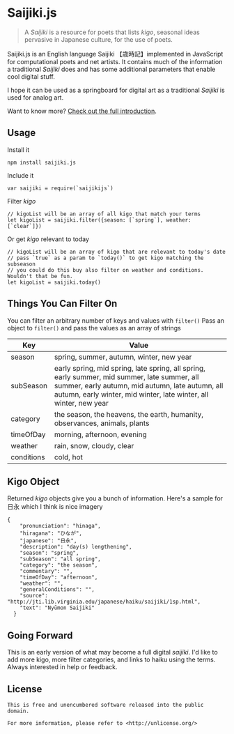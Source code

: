 
# Saijiki.js
> A *Saijiki* is a resource for poets that lists *kigo*, seasonal ideas
> pervasive in Japanese culture, for the use of poets. 
> 
Saijiki.js is an English language Saijiki 【歳時記】implemented in JavaScript for computational poets and net artists. It contains much of the information a traditional *Saijiki* does and has some additional parameters that enable cool digital stuff.

I hope it can be used as a springboard for digital art as a traditional *Saijiki* is used for analog art.

Want to know more? [Check out the full introduction](https://medium.com/@brokyo/saijiki-js-%E6%AD%B3%E6%99%82%E8%A8%98-for-net-artists-and-computational-poets-adc93f68eff4?source=friends_link&sk=71dbd25cbcc67361a440ccc9946defa5).



## Usage

Install it
```
npm install saijiki.js
```

Include it

```
var saijiki = require(`saijikijs`)
```
Filter *kigo*
```
// kigoList will be an array of all kigo that match your terms
let kigoList = saijiki.filter({season: [`spring`], weather: [`clear`]})
```
Or get *kigo* relevant to today
```
// kigoList will be an array of kigo that are relevant to today's date
// pass `true` as a param to `today()` to get kigo matching the subseason
// you could do this buy also filter on weather and conditions. Wouldn't that be fun.
let kigoList = saijiki.today()
```

## Things You Can Filter On
You can filter an arbitrary number of keys and values with `filter()`
Pass an object to `filter()` and pass the values as an array of strings

|Key|Value|
|--|--|
| season |spring, summer, autumn, winter, new year |
| subSeason | early spring, mid spring, late spring, all spring, early summer, mid summer, late summer, all summer, early autumn, mid autumn, late autumn, all autumn, early winter, mid winter, late winter, all winter, new year |
|category | the season, the heavens, the earth, humanity, observances, animals, plants|
| timeOfDay | morning, afternoon, evening |
| weather | rain, snow, cloudy, clear|
| conditions | cold, hot |

## Kigo Object
Returned *kigo* objects give you a bunch of information. Here's a sample for 日永 which I think is nice imagery

```
{
    "pronunciation": "hinaga",
    "hiragana": "ひなが",
    "japanese": "日永",
    "description": "day(s) lengthening",
    "season": "spring",
    "subSeason": "all spring",
    "category": "the season",
    "commentary": "",
    "timeOfDay": "afternoon",
    "weather": "",
    "generalConditions": "",
    "source": "http://jti.lib.virginia.edu/japanese/haiku/saijiki/1sp.html",
    "text": "Nyūmon Saijiki"
  }
   ```

## Going Forward
This is an early version of what may become a full digital *saijiki*. I'd like to add more kigo, more filter categories, and links to haiku using the terms. Always interested in help or feedback.  

## License

```
This is free and unencumbered software released into the public domain.

For more information, please refer to <http://unlicense.org/>
```

